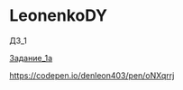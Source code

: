 # LeonenkoDY

      

   
   <p>ДЗ_1</p>
   <a href="https://codepen.io/denleon403/pen/KKpojEe">Задание_1а</a>
 


https://codepen.io/denleon403/pen/oNXqrrj

    



